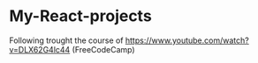 # My-React-projects

Following trought the course of https://www.youtube.com/watch?v=DLX62G4lc44 (FreeCodeCamp)
